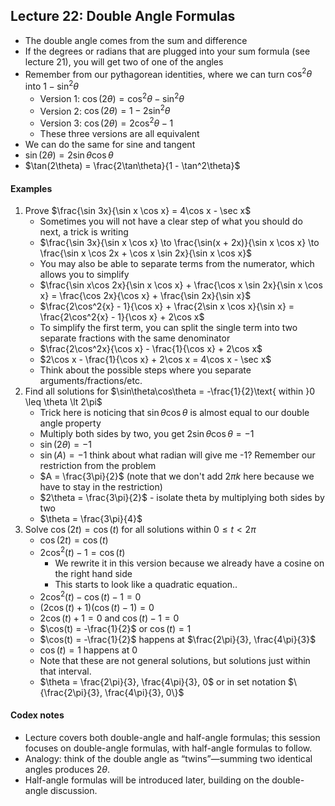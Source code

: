 ## Lecture 22: Double Angle Formulas
- The double angle comes from the sum and difference
- If the degrees or radians that are plugged into your sum formula (see lecture 21), you will get two of one of the angles
- Remember from our pythagorean identities, where we can turn $\cos^2\theta$ into $1 - \sin^2\theta$
  - Version 1: $\cos(2\theta) = \cos^2\theta - \sin^2\theta$
  - Version 2: $\cos(2\theta) = 1 - 2\sin^2\theta$
  - Version 3: $\cos(2\theta) = 2\cos^2\theta - 1$
  - These three versions are all equivalent
- We can do the same for sine and tangent
- $\sin(2\theta) = 2\sin\theta\cos\theta$
- $\tan(2\theta) = \frac{2\tan\theta}{1 - \tan^2\theta}$

#### Examples
1. Prove $\frac{\sin 3x}{\sin x \cos x} = 4\cos x - \sec x$
   - Sometimes you will not have a clear step of what you should do next, a trick is writing
   - $\frac{\sin 3x}{\sin x \cos x} \to \frac{\sin(x + 2x)}{\sin x \cos x} \to \frac{\sin x \cos 2x + \cos x \sin 2x}{\sin x \cos x}$
   - You may also be able to separate terms from the numerator, which allows you to simplify
   - $\frac{\sin x\cos 2x}{\sin x \cos x} + \frac{\cos x \sin 2x}{\sin x \cos x} = \frac{\cos 2x}{\cos x} + \frac{\sin 2x}{\sin x}$
   - $\frac{2\cos^2{x} - 1}{\cos x} + \frac{2\sin x \cos x}{\sin x} = \frac{2\cos^2{x} - 1}{\cos x} + 2\cos x$
   - To simplify the first term, you can split the single term into two separate fractions with the same denominator
   - $\frac{2\cos^2x}{\cos x} - \frac{1}{\cos x} + 2\cos x$
   - $2\cos x - \frac{1}{\cos x} + 2\cos x = 4\cos x - \sec x$
   - Think about the possible steps where you separate arguments/fractions/etc.
2. Find all solutions for $\sin\theta\cos\theta = -\frac{1}{2}\text{ within }0 \leq \theta \lt 2\pi$
   - Trick here is noticing that $\sin\theta\cos\theta$ is almost equal to our double angle property
   - Multiply both sides by two, you get $2\sin\theta\cos\theta = -1$
   - $\sin(2\theta) = -1$
   - $\sin(A) = -1$ think about what radian will give me -1? Remember our restriction from the problem
   - $A = \frac{3\pi}{2}$ (note that we don't add $2\pi k$ here because we have to stay in the restriction)
   - $2\theta = \frac{3\pi}{2}$ - isolate theta by multiplying both sides by two
   - $\theta = \frac{3\pi}{4}$
3. Solve $\cos(2t) = \cos(t)$ for all solutions within $0 \leq t \lt 2\pi$
   - $\cos(2t) = \cos(t)$
   - $2\cos^2(t) - 1 = \cos(t)$
     - We rewrite it in this version because we already have a cosine on the right hand side
     - This starts to look like a quadratic equation..
   - $2\cos^2(t) - \cos(t) - 1 = 0$
   - $(2\cos(t) + 1)(\cos(t) - 1) = 0$
   - $2\cos(t) + 1 = 0$ and $\cos(t) - 1 = 0$
   - $\cos(t) = -\frac{1}{2}$ or $\cos(t) = 1$
   - $\cos(t) = -\frac{1}{2}$ happens at $\frac{2\pi}{3}, \frac{4\pi}{3}$
   - $\cos(t) = 1$ happens at $0$
   - Note that these are not general solutions, but solutions just within that interval.
   - $\theta = \frac{2\pi}{3}, \frac{4\pi}{3}, 0$ or in set notation $\{\frac{2\pi}{3}, \frac{4\pi}{3}, 0\}$

#### Codex notes
- Lecture covers both double-angle and half-angle formulas; this session focuses on double-angle formulas, with half-angle formulas to follow.
- Analogy: think of the double angle as “twins”—summing two identical angles produces $2\theta$.
- Half-angle formulas will be introduced later, building on the double-angle discussion.
